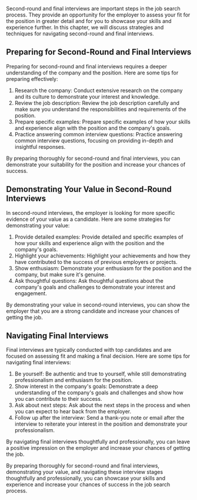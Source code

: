 
Second-round and final interviews are important steps in the job search process. They provide an opportunity for the employer to assess your fit for the position in greater detail and for you to showcase your skills and experience further. In this chapter, we will discuss strategies and techniques for navigating second-round and final interviews.

Preparing for Second-Round and Final Interviews
-----------------------------------------------

Preparing for second-round and final interviews requires a deeper understanding of the company and the position. Here are some tips for preparing effectively:

1. Research the company: Conduct extensive research on the company and its culture to demonstrate your interest and knowledge.
2. Review the job description: Review the job description carefully and make sure you understand the responsibilities and requirements of the position.
3. Prepare specific examples: Prepare specific examples of how your skills and experience align with the position and the company's goals.
4. Practice answering common interview questions: Practice answering common interview questions, focusing on providing in-depth and insightful responses.

By preparing thoroughly for second-round and final interviews, you can demonstrate your suitability for the position and increase your chances of success.

Demonstrating Your Value in Second-Round Interviews
---------------------------------------------------

In second-round interviews, the employer is looking for more specific evidence of your value as a candidate. Here are some strategies for demonstrating your value:

1. Provide detailed examples: Provide detailed and specific examples of how your skills and experience align with the position and the company's goals.
2. Highlight your achievements: Highlight your achievements and how they have contributed to the success of previous employers or projects.
3. Show enthusiasm: Demonstrate your enthusiasm for the position and the company, but make sure it's genuine.
4. Ask thoughtful questions: Ask thoughtful questions about the company's goals and challenges to demonstrate your interest and engagement.

By demonstrating your value in second-round interviews, you can show the employer that you are a strong candidate and increase your chances of getting the job.

Navigating Final Interviews
---------------------------

Final interviews are typically conducted with top candidates and are focused on assessing fit and making a final decision. Here are some tips for navigating final interviews:

1. Be yourself: Be authentic and true to yourself, while still demonstrating professionalism and enthusiasm for the position.
2. Show interest in the company's goals: Demonstrate a deep understanding of the company's goals and challenges and show how you can contribute to their success.
3. Ask about next steps: Ask about the next steps in the process and when you can expect to hear back from the employer.
4. Follow up after the interview: Send a thank-you note or email after the interview to reiterate your interest in the position and demonstrate your professionalism.

By navigating final interviews thoughtfully and professionally, you can leave a positive impression on the employer and increase your chances of getting the job.

By preparing thoroughly for second-round and final interviews, demonstrating your value, and navigating these interview stages thoughtfully and professionally, you can showcase your skills and experience and increase your chances of success in the job search process.

